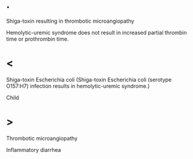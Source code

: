 # .

Shiga-toxin resulting in thrombotic microangiopathy

Hemolytic-uremic syndrome does not result in increased partial thrombin time or prothrombin time.

# <

Shiga-toxin Escherichia coli (Shiga-toxin Escherichia coli (serotype O157:H7) infection results in hemolytic-uremic syndrome.)

Child

# >

Thrombotic microangiopathy

Inflammatory diarrhea

